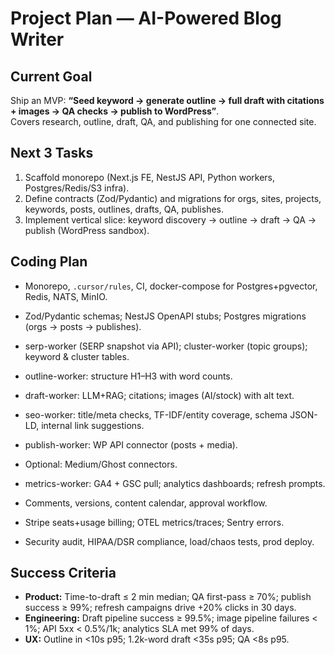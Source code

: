 # Project Plan — AI-Powered Blog Writer

## Current Goal
Ship an MVP: **“Seed keyword → generate outline → full draft with citations + images → QA checks → publish to WordPress”**.  
Covers research, outline, draft, QA, and publishing for one connected site.

## Next 3 Tasks
1. Scaffold monorepo (Next.js FE, NestJS API, Python workers, Postgres/Redis/S3 infra).
2. Define contracts (Zod/Pydantic) and migrations for orgs, sites, projects, keywords, posts, outlines, drafts, QA, publishes.
3. Implement vertical slice: keyword discovery → outline → draft → QA → publish (WordPress sandbox).

## Coding Plan 


- Monorepo, `.cursor/rules`, CI, docker-compose for Postgres+pgvector, Redis, NATS, MinIO.

- Zod/Pydantic schemas; NestJS OpenAPI stubs; Postgres migrations (orgs → posts → publishes).

- serp-worker (SERP snapshot via API); cluster-worker (topic groups); keyword & cluster tables.

- outline-worker: structure H1–H3 with word counts.  
- draft-worker: LLM+RAG; citations; images (AI/stock) with alt text.
 
- seo-worker: title/meta checks, TF-IDF/entity coverage, schema JSON-LD, internal link suggestions.

- publish-worker: WP API connector (posts + media).  
- Optional: Medium/Ghost connectors.
  
- metrics-worker: GA4 + GSC pull; analytics dashboards; refresh prompts.
 
- Comments, versions, content calendar, approval workflow.
  
- Stripe seats+usage billing; OTEL metrics/traces; Sentry errors.
 
- Security audit, HIPAA/DSR compliance, load/chaos tests, prod deploy.

## Success Criteria
- **Product:** Time-to-draft ≤ 2 min median; QA first-pass ≥ 70%; publish success ≥ 99%; refresh campaigns drive +20% clicks in 30 days.
- **Engineering:** Draft pipeline success ≥ 99.5%; image pipeline failures < 1%; API 5xx < 0.5%/1k; analytics SLA met 99% of days.
- **UX:** Outline in <10s p95; 1.2k-word draft <35s p95; QA <8s p95.
